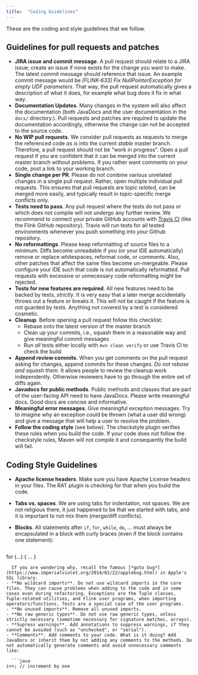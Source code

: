 ```yaml
---
title:  "Coding Guidelines"
---
```


These are the coding and style guidelines that we follow.

## Guidelines for pull requests and patches

- **JIRA issue and commit message**. A pull request should relate to a JIRA issue; create an issue if none exists for the change you want to make. The latest commit message should reference that issue. An example commit message would be *[FLINK-633] Fix NullPointerException for empty UDF parameters*. That way, the pull request automatically gives a description of what it does, for example what bug does it fix in what way.
- **Documentation Updates**. Many changes in the system will also affect the documentation (both JavaDocs and the user documentation in the `docs/` directory.). Pull requests and patches are required to update the documentation accordingly, otherwise the change can not be accepted to the source code.
- **No WIP pull requests**. We consider pull requests as requests to merge the referenced code *as is* into the current *stable* master branch. Therefore, a pull request should not be "work in progress". Open a pull request if you are confident that it can be merged into the current master branch without problems. If you rather want comments on your code, post a link to your working branch.
- **Single change per PR**. Please do not combine various unrelated changes in a single pull request. Rather, open multiple individual pull requests. This ensures that pull requests are *topic related*, can be merged more easily, and typically result in topic-specific merge conflicts only.
- **Tests need to pass**. Any pull request where the tests do not pass or which does not compile will not undergo any further review. We recommend to connect your private GitHub accounts with [Travis CI](http://travis-ci.org/) (like the Flink GitHub repository). Travis will run tests for all tested environments whenever you push something into *your* Github repository.
- **No reformattings**. Please keep reformatting of source files to a minimum. Diffs become unreadable if you (or your IDE automatically) remove or replace whitespaces, reformat code, or comments. Also, other patches that affect the same files become un-mergeable. Please configure your IDE such that code is not automatically reformatted. Pull requests with excessive or unnecessary code reformatting might be rejected.
- **Tests for new features are required**. All new features need to be backed by tests, *strictly*. It is very easy that a later merge accidentally throws out a feature or breaks it. This will not be caught if the feature is not guarded by tests. Anything not covered by a test is considered cosmetic.
- **Cleanup**. Before opening a pull request follow this checklist:
  - Rebase onto the latest version of the master branch
  - Clean up your commits, i.e., squash them in a reasonable way and give meaningful commit messages
  - Run *all* tests either locally with ```mvn clean verify``` or use Travis CI to check the build
- **Append review commits**. When you get comments on the pull request asking for changes, append commits for these changes. *Do not rebase and squash them.* It allows people to review the cleanup work independently. Otherwise reviewers have to go through the entire set of diffs again.
- **Javadocs for public methods**. Public methods and classes that are part of the user-facing API need to have JavaDocs. Please write meaningful docs. Good docs are concise and informative.
- **Meaningful error messages**. Give meaningful exception messages. Try to imagine why an exception could be thrown (what a user did wrong) and give a message that will help a user to resolve the problem.
- **Follow the coding style** (see below). The checkstyle plugin verifies these rules when you build the code. If your code does not follow the checkstyle rules, Maven will not compile it and consequently the build will fail.

## Coding Style Guidelines

- **Apache license headers**. Make sure you have Apache License headers in your files. The RAT plugin is checking for that when you build the code.
- **Tabs vs. spaces**. We are using tabs for indentation, not spaces. We are not religious there, it just happened to be that we started with tabs, and it is important to not mix them (merge/diff conflicts).
- **Blocks**. All statements after `if`, `for`, `while`, `do`, ... must always be encapsulated in a block with curly braces (even if the block contains one statement):
  
  ```java
for (...) {
 ...
}
```
  If you are wondering why, recall the famous [*goto bug*](https://www.imperialviolet.org/2014/02/22/applebug.html) in Apple's SSL library.
- **No wildcard imports**. Do not use wildcard imports in the core files. They can cause problems when adding to the code and in some cases even during refactoring. Exceptions are the Tuple classes, Tuple-related utilities, and Flink user programs, when importing operators/functions. Tests are a special case of the user programs.
- **No unused imports**. Remove all unused imports.
- **No raw generic types**. Do not use raw generic types, unless strictly necessary (sometime necessary for signature matches, arrays).
- **Supress warnings**. Add annotations to suppress warnings, if they cannot be avoided (such as "unchecked", or "serial").
- **Comments**. Add comments to your code. What is it doing? Add JavaDocs or inherit them by not adding any comments to the methods. Do not automatically generate comments and avoid unnecessary comments like:

  ```java
i++; // increment by one
```

